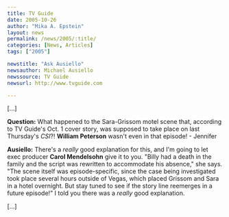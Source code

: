 ```yaml
---
title: TV Guide
date: 2005-10-26
author: "Mika A. Epstein"
layout: news
permalink: /news/2005/:title/
categories: [News, Articles]
tags: ["2005"]

newstitle: "Ask Ausiello"
newsauthor: Michael Ausiello
newssource: TV Guide
newsurl: http://www.tvguide.com

---
```

[...]

**Question:** What happened to the Sara-Grissom motel scene that, according to TV Guide's Oct. 1 cover story, was supposed to take place on last Thursday's *CSI*?! **William Peterson** wasn't even in that episode! - Jennifer

**Ausiello:** There's a *really* good explanation for this, and I'm going to let exec producer **Carol Mendelsohn** give it to you. "Billy had a death in the family and the script was rewritten to accommodate his absence," she says. "The scene itself was episode-specific, since the case being investigated took place several hours outside of Vegas, which placed Grissom and Sara in a hotel overnight. But stay tuned to see if the story line reemerges in a future episode!" I told you there was a *really* good explanation.

[...]
